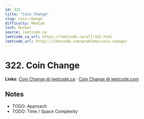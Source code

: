 ```yaml
--- 
id: 322
title: "Coin Change"
slug: coin-change
difficulty: Medium
lock: Normal
source: leetcode.ca
leetcode_ca_url: https://leetcode.ca/all/322.html
leetcode_url: https://leetcode.com/problems/coin-change/
---
```


# 322. Coin Change

**Links:** [Coin Change @ leetcode.ca](https://leetcode.ca/all/322.html) · [Coin Change @ leetcode.com](https://leetcode.com/problems/coin-change/)

## Notes
- TODO: Approach
- TODO: Time / Space Complexity
